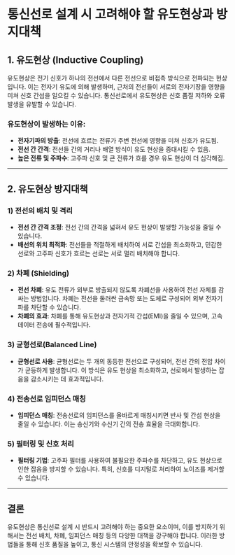 # 통신선로 설계 시 고려해야 할 유도현상과 방지대책

## 1. 유도현상 (Inductive Coupling)
유도현상은 전기 신호가 하나의 전선에서 다른 전선으로 비접촉 방식으로 전파되는 현상입니다. 이는 전자기 유도에 의해 발생하며, 근처의 전선들이 서로의 전자기장을 영향을 미쳐 신호 간섭을 일으킬 수 있습니다. 통신선로에서 유도현상은 신호 품질 저하와 오류 발생을 유발할 수 있습니다.

### **유도현상이 발생하는 이유**:
- **전자기파의 방출**: 전선에 흐르는 전류가 주변 전선에 영향을 미쳐 신호가 유도됨.
- **전선 간 간격**: 전선들 간의 거리나 배열 방식이 유도 현상을 증대시킬 수 있음.
- **높은 전류 및 주파수**: 고주파 신호 및 큰 전류가 흐를 경우 유도 현상이 더 심각해짐.

---

## 2. 유도현상 방지대책

### **1) 전선의 배치 및 격리**
- **전선 간 간격 조정**: 전선 간의 간격을 넓혀서 유도 현상이 발생할 가능성을 줄일 수 있습니다.
- **배선의 위치 최적화**: 전선들을 적절하게 배치하여 서로 간섭을 최소화하고, 민감한 선로와 고주파 신호가 흐르는 선로는 서로 멀리 배치해야 합니다.

### **2) 차폐 (Shielding)**
- **전선 차폐**: 유도 전류가 외부로 방출되지 않도록 차폐선을 사용하여 전선 자체를 감싸는 방법입니다. 차폐는 전선을 둘러싼 금속망 또는 도체로 구성되어 외부 전자기파를 차단할 수 있습니다.
- **차폐의 효과**: 차폐를 통해 유도현상과 전자기적 간섭(EMI)을 줄일 수 있으며, 고속 데이터 전송에 필수적입니다.

### **3) 균형선로(Balanced Line)**
- **균형선로 사용**: 균형선로는 두 개의 동등한 전선으로 구성되어, 전선 간의 전압 차이가 균등하게 발생합니다. 이 방식은 유도 현상을 최소화하고, 선로에서 발생하는 잡음을 감소시키는 데 효과적입니다.

### **4) 전송선로 임피던스 매칭**
- **임피던스 매칭**: 전송선로의 임피던스를 올바르게 매칭시키면 반사 및 간섭 현상을 줄일 수 있습니다. 이는 송신기와 수신기 간의 전송 효율을 극대화합니다.

### **5) 필터링 및 신호 처리**
- **필터링 기법**: 고주파 필터를 사용하여 불필요한 주파수를 차단하고, 유도 현상으로 인한 잡음을 방지할 수 있습니다. 특히, 신호를 디지털로 처리하여 노이즈를 제거할 수 있습니다.

---

## 결론

유도현상은 통신선로 설계 시 반드시 고려해야 하는 중요한 요소이며, 이를 방지하기 위해서는 전선 배치, 차폐, 임피던스 매칭 등의 다양한 대책을 강구해야 합니다. 이러한 방법들을 통해 신호 품질을 높이고, 통신 시스템의 안정성을 확보할 수 있습니다.
